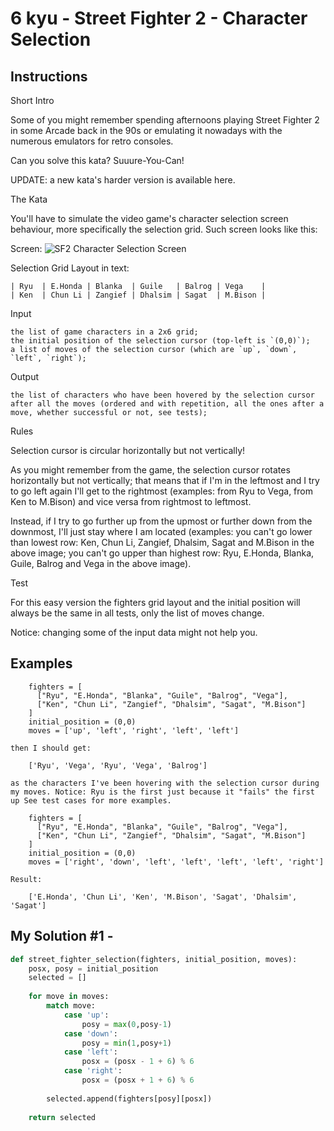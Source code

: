 # 6 kyu - Street Fighter 2 - Character Selection
## Instructions
Short Intro

Some of you might remember spending afternoons playing Street Fighter 2 in some Arcade back in the 90s or emulating it nowadays with the numerous emulators for retro consoles.

Can you solve this kata? Suuure-You-Can!

UPDATE: a new kata's harder version is available here.

The Kata

You'll have to simulate the video game's character selection screen behaviour, more specifically the selection grid. Such screen looks like this:

Screen:
![SF2 Character Selection Screen](https://images.duckduckgo.com/iu/?u=http%3A%2F%2Fwww.fightersgeneration.com%2Fnp5%2Fgm%2Fsf2ce-s2.jpg&f=1)

Selection Grid Layout in text:
```
| Ryu  | E.Honda | Blanka  | Guile   | Balrog | Vega    |
| Ken  | Chun Li | Zangief | Dhalsim | Sagat  | M.Bison |
```
Input

    the list of game characters in a 2x6 grid;
    the initial position of the selection cursor (top-left is `(0,0)`);
    a list of moves of the selection cursor (which are `up`, `down`, `left`, `right`);

Output

    the list of characters who have been hovered by the selection cursor after all the moves (ordered and with repetition, all the ones after a move, whether successful or not, see tests);

Rules

Selection cursor is circular horizontally but not vertically!

As you might remember from the game, the selection cursor rotates horizontally but not vertically; that means that if I'm in the leftmost and I try to go left again I'll get to the rightmost (examples: from Ryu to Vega, from Ken to M.Bison) and vice versa from rightmost to leftmost.

Instead, if I try to go further up from the upmost or further down from the downmost, I'll just stay where I am located (examples: you can't go lower than lowest row: Ken, Chun Li, Zangief, Dhalsim, Sagat and M.Bison in the above image; you can't go upper than highest row: Ryu, E.Honda, Blanka, Guile, Balrog and Vega in the above image).

Test

For this easy version the fighters grid layout and the initial position will always be the same in all tests, only the list of moves change.

Notice: changing some of the input data might not help you.

## Examples
```
    fighters = [
      ["Ryu", "E.Honda", "Blanka", "Guile", "Balrog", "Vega"],
      ["Ken", "Chun Li", "Zangief", "Dhalsim", "Sagat", "M.Bison"]
    ]
    initial_position = (0,0)
    moves = ['up', 'left', 'right', 'left', 'left']
```
    then I should get:
```
    ['Ryu', 'Vega', 'Ryu', 'Vega', 'Balrog']
```
    as the characters I've been hovering with the selection cursor during my moves. Notice: Ryu is the first just because it "fails" the first up See test cases for more examples.
```
    fighters = [
      ["Ryu", "E.Honda", "Blanka", "Guile", "Balrog", "Vega"],
      ["Ken", "Chun Li", "Zangief", "Dhalsim", "Sagat", "M.Bison"]
    ]
    initial_position = (0,0)
    moves = ['right', 'down', 'left', 'left', 'left', 'left', 'right']
```
    Result:
```
    ['E.Honda', 'Chun Li', 'Ken', 'M.Bison', 'Sagat', 'Dhalsim', 'Sagat']
```

## My Solution #1 - 
```python
def street_fighter_selection(fighters, initial_position, moves):
    posx, posy = initial_position
    selected = []
    
    for move in moves:
        match move:
            case 'up':
                posy = max(0,posy-1)
            case 'down':
                posy = min(1,posy+1)
            case 'left':
                posx = (posx - 1 + 6) % 6
            case 'right':
                posx = (posx + 1 + 6) % 6
                
        selected.append(fighters[posy][posx])
        
    return selected
```